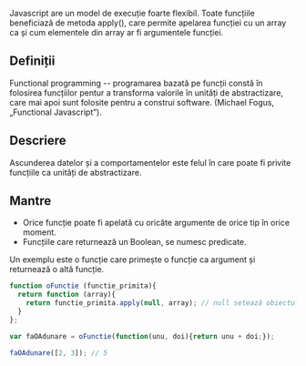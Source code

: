 Javascript are un model de execuție foarte flexibil. Toate funcțiile beneficiază de metoda apply(), care permite apelarea funcției cu un array ca și cum elementele din array ar fi argumentele funcției.

## Definiții

Functional programming -- programarea bazată pe funcții constă în folosirea funcțiilor pentur a transforma valorile în unități de abstractizare, care mai apoi sunt folosite pentru a construi software. (Michael Fogus, „Functional Javascript”).

## Descriere

Ascunderea datelor și a comportamentelor este felul în care poate fi privite funcțiile ca unități de abstractizare.

## Mantre

- Orice funcție poate fi apelată cu oricâte argumente de orice tip în orice moment.
- Funcțiile care returnează un Boolean, se numesc predicate.

Un exemplu este o funcție care primește o funcție ca argument și returnează o altă funcție.

```js
function oFunctie (functie_primita){
  return function (array){
    return functie_primita.apply(null, array); // null setează obiectul context la global object (window, de regulă)
  }
};

var faOAdunare = oFunctie(function(unu, doi){return unu + doi;});

faOAdunare([2, 3]); // 5
```

